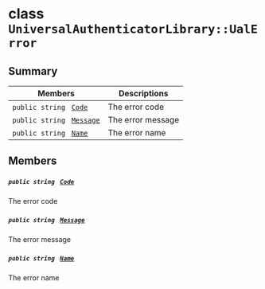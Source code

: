 # class `UniversalAuthenticatorLibrary::UalError` 

## Summary

 Members                                | Descriptions                                
----------------------------------------|---------------------------------------------
`public string ` [`Code`](#class_universal_authenticator_library_1_1_ual_error_1a3e3a861ea30ec6d94dbaba3f93fea8f3) | The error code
`public string ` [`Message`](#class_universal_authenticator_library_1_1_ual_error_1a40e8debace0cc6f4f7baa0fdd309c103) | The error message
`public string ` [`Name`](#class_universal_authenticator_library_1_1_ual_error_1a7ee9065718e6628dc7791b756fa6c0f9) | The error name

## Members

##### `public string ` [`Code`](#class_universal_authenticator_library_1_1_ual_error_1a3e3a861ea30ec6d94dbaba3f93fea8f3) 

The error code

##### `public string ` [`Message`](#class_universal_authenticator_library_1_1_ual_error_1a40e8debace0cc6f4f7baa0fdd309c103) 

The error message

##### `public string ` [`Name`](#class_universal_authenticator_library_1_1_ual_error_1a7ee9065718e6628dc7791b756fa6c0f9) 

The error name

